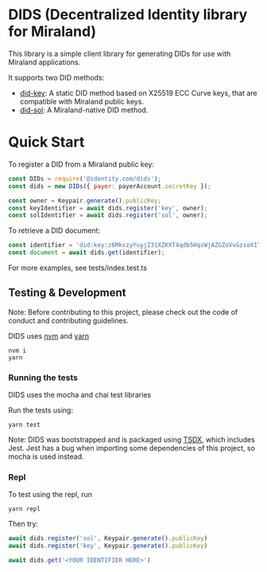 # DIDS (Decentralized Identity library for Miraland)

This library is a simple client library for generating DIDs for use with Miraland applications.

It supports two DID methods:

- [did-key](https://w3c-ccg.github.io/did-method-key/): A static DID method based on 
X25519 ECC Curve keys, that are compatible with Miraland public keys.
- [did-sol](https://identity-com.github.io/sol-did/did-method-spec.html): A Miraland-native
DID method.
  
# Quick Start

To register a DID from a Miraland public key:

```js
const DIDs = require('@identity.com/dids');
const dids = new DIDs({ payer: payerAccount.secretKey });

const owner = Keypair.generate().publicKey;
const keyIdentifier = await dids.register('key', owner);
const solIdentifier = await dids.register('sol', owner);
```

To retrieve a DID document:

```js
const identifier = 'did:key:z6MkszyYuyjZ31XZKXT4qdb5HqsWjAZGZoVvGzsoX1Tnno9s';
const document = await dids.get(identifier);
```

For more examples, see tests/index.test.ts



## Testing & Development

Note: Before contributing to this project, please check out the code of conduct
and contributing guidelines.

DIDS uses [nvm](https://github.com/nvm-sh/nvm) and [yarn](https://yarnpkg.com/)

```shell
nvm i
yarn
```

### Running the tests

DIDS uses the mocha and chai test libraries

Run the tests using:

```shell
yarn test
```

Note: DIDS was bootstrapped and is packaged using [TSDX](https://tsdx.io/), which includes
Jest. Jest has a bug when importing some dependencies of this project, so mocha is used instead. 

### Repl

To test using the repl, run

```shell
yarn repl
```

Then try:

```js
await dids.register('sol', Keypair.generate().publicKey)
await dids.register('key', Keypair.generate().publicKey)

await dids.get('<YOUR IDENTIFIER HERE>')
```
